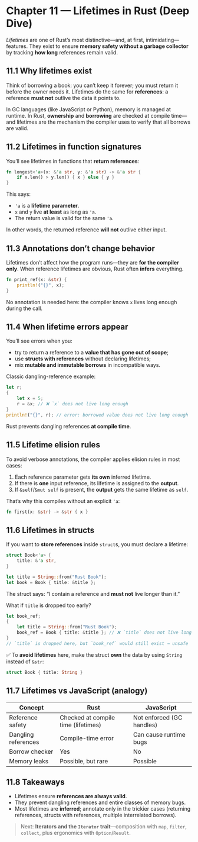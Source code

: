 # Chapter 11 — Lifetimes in Rust (Deep Dive)

*Lifetimes* are one of Rust’s most distinctive—and, at first, intimidating—features. They exist to ensure **memory safety without a garbage collector** by tracking **how long** references remain valid.

## 11.1 Why lifetimes exist

Think of borrowing a book: you can’t keep it forever; you must return it before the owner needs it. Lifetimes do the same for **references**: a reference **must not** outlive the data it points to.

In GC languages (like JavaScript or Python), memory is managed at runtime. In Rust, **ownership** and **borrowing** are checked at compile time—and lifetimes are the mechanism the compiler uses to verify that all borrows are valid.

## 11.2 Lifetimes in function signatures

You’ll see lifetimes in functions that **return references**:

```rust
fn longest<'a>(x: &'a str, y: &'a str) -> &'a str {
    if x.len() > y.len() { x } else { y }
}
```

This says:

* `'a` is a **lifetime parameter**.
* `x` and `y` live **at least** as long as `'a`.
* The return value is valid for the same `'a`.

In other words, the returned reference **will not** outlive either input.

## 11.3 Annotations don’t change behavior

Lifetimes don’t affect how the program runs—they are **for the compiler only**. When reference lifetimes are obvious, Rust often **infers** everything.

```rust
fn print_ref(x: &str) {
    println!("{}", x);
}
```

No annotation is needed here: the compiler knows `x` lives long enough during the call.

## 11.4 When lifetime errors appear

You’ll see errors when you:

* try to return a reference to a **value that has gone out of scope**;
* use **structs with references** without declaring lifetimes;
* mix **mutable and immutable borrows** in incompatible ways.

Classic dangling-reference example:

```rust
let r;
{
    let x = 5;
    r = &x; // ❌ `x` does not live long enough
}
println!("{}", r); // error: borrowed value does not live long enough
```

Rust prevents dangling references **at compile time**.

## 11.5 Lifetime elision rules

To avoid verbose annotations, the compiler applies elision rules in most cases:

1. Each reference parameter gets **its own** inferred lifetime.
2. If there is **one** input reference, its lifetime is assigned to the **output**.
3. If `&self`/`&mut self` is present, the **output** gets the same lifetime as `self`.

That’s why this compiles without an explicit `'a`:

```rust
fn first(x: &str) -> &str { x }
```

## 11.6 Lifetimes in structs

If you want to **store references** inside `struct`s, you must declare a lifetime:

```rust
struct Book<'a> {
    title: &'a str,
}

let title = String::from("Rust Book");
let book = Book { title: &title };
```

The struct says: “I contain a reference and **must not** live longer than it.”

What if `title` is dropped too early?

```rust
let book_ref;
{
    let title = String::from("Rust Book");
    book_ref = Book { title: &title }; // ❌ `title` does not live long enough
}
// `title` is dropped here, but `book_ref` would still exist → unsafe
```

✅ To **avoid lifetimes** here, make the struct **own** the data by using `String` instead of `&str`:

```rust
struct Book { title: String }
```

## 11.7 Lifetimes vs JavaScript (analogy)

| Concept             | Rust                                | JavaScript                |
| ------------------- | ----------------------------------- | ------------------------- |
| Reference safety    | Checked at compile time (lifetimes) | Not enforced (GC handles) |
| Dangling references | Compile-time error                  | Can cause runtime bugs    |
| Borrow checker      | Yes                                 | No                        |
| Memory leaks        | Possible, but rare                  | Possible                  |

## 11.8 Takeaways

* Lifetimes ensure **references are always valid**.
* They prevent dangling references and entire classes of memory bugs.
* Most lifetimes are **inferred**; annotate only in the trickier cases (returning references, structs with references, multiple interrelated borrows).

> Next: **Iterators and the `Iterator` trait**—composition with `map`, `filter`, `collect`, plus ergonomics with `Option`/`Result`.
